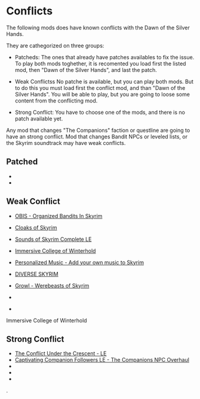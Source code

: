 # Conflicts

The following mods does have known conflicts with the Dawn of the Silver Hands.

They are cathegorized on three groups:

* Patcheds: The ones that already have patches availables to fix the issue. To play both mods toghether, it is recomented you load first the listed mod, then "Dawn of the Silver Hands", and last the patch. 

* Weak Conflictss No patche is available, but you can play both mods. But to do this you must load first the conflict mod, and than "Dawn of the Silver Hands". You will be able to play, but you are going to loose some content from the conflicting mod. 

* Strong Conflict: You have to choose one of the mods, and there is no patch available yet. 

Any mod that changes "The Companions" faction or questline are going to have an strong conflict. 
Mod that changes Bandit NPCs or leveled lists, or the Skyrim soundtrack may have weak conflicts. 


## Patched

* []()
* []()


## Weak Conflict

* [OBIS - Organized Bandits In Skyrim](https://www.nexusmods.com/skyrim/mods/31264/)
* [Cloaks of Skyrim](https://www.nexusmods.com/skyrim/mods/12092)
* [Sounds of Skyrim Complete LE](https://www.nexusmods.com/skyrim/mods/89394)
* [Immersive College of Winterhold](https://www.nexusmods.com/skyrim/mods/36849)

* [Personalized Music - Add your own music to Skyrim](https://www.nexusmods.com/skyrim/mods/13286)
* [DIVERSE SKYRIM](https://www.nexusmods.com/skyrim/mods/81462)
* [Growl - Werebeasts of Skyrim](https://www.nexusmods.com/skyrim/mods/100313)
* []()
* []()

Immersive College of Winterhold


## Strong Conflict

* [The Conflict Under the Crescent - LE](https://www.nexusmods.com/skyrim/mods/112959)
* [Captivating Companion Followers LE - The Companions NPC Overhaul](https://www.nexusmods.com/skyrim/mods/108989)
* []()
* []()
* []()





.